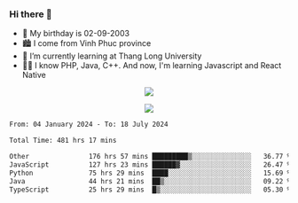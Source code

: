 ### Hi there 👋
- 🎂 My birthday is 02-09-2003
- 🏙️ I come from Vinh Phuc province
- 🌱 I’m currently learning at Thang Long University
- 🧑‍💻 I know PHP, Java, C++. And now, I'm learning Javascript and React Native
<p align="center"><img src="https://github-readme-stats.vercel.app/api?username=tmquang0209&show_icons=true&theme=gradient"></p>
<p align="center"><img src="https://github-readme-stats.vercel.app/api/top-langs/?username=tmquang0209&hide=scss,css&langs_count=10"></p>
<!--START_SECTION:waka-->

```txt
From: 04 January 2024 - To: 18 July 2024

Total Time: 481 hrs 17 mins

Other               176 hrs 57 mins █████████▒░░░░░░░░░░░░░░░   36.77 %
JavaScript          127 hrs 23 mins ██████▓░░░░░░░░░░░░░░░░░░   26.47 %
Python              75 hrs 29 mins  ████░░░░░░░░░░░░░░░░░░░░░   15.69 %
Java                44 hrs 21 mins  ██▒░░░░░░░░░░░░░░░░░░░░░░   09.22 %
TypeScript          25 hrs 29 mins  █▒░░░░░░░░░░░░░░░░░░░░░░░   05.30 %
```

<!--END_SECTION:waka-->
